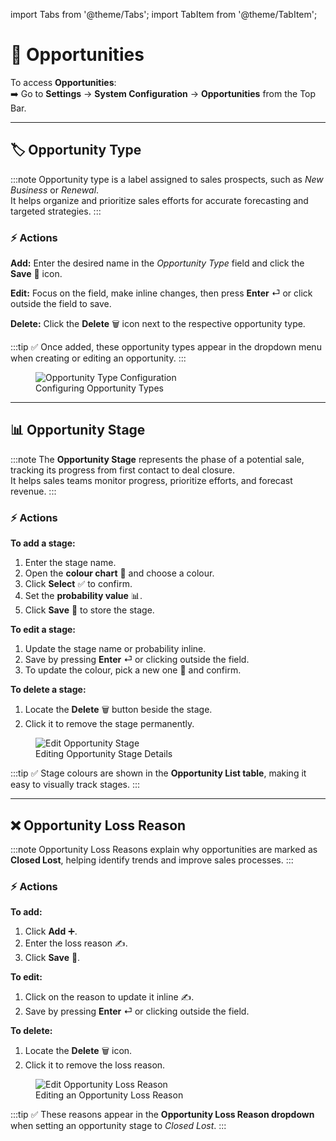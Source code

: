 import Tabs from '@theme/Tabs';
import TabItem from '@theme/TabItem';

# 💼 **Opportunities**

To access **Opportunities**:  
➡️ Go to **Settings** → **System Configuration** → **Opportunities** from the Top Bar.

---

## 🏷️ Opportunity Type

:::note
Opportunity type is a label assigned to sales prospects, such as _New Business_ or _Renewal_.  
It helps organize and prioritize sales efforts for accurate forecasting and targeted strategies.
:::

### ⚡ Actions

<Tabs>
  <TabItem value="add" label="➕ Add" default>
    <p><strong>Add:</strong> Enter the desired name in the <em>Opportunity Type</em> field and click the <strong>Save</strong> 💾 icon.</p>
  </TabItem>

  <TabItem value="edit" label="✏️ Edit">
    <p><strong>Edit:</strong> Focus on the field, make inline changes, then press <strong>Enter</strong> ⏎ or click outside the field to save.</p>
  </TabItem>

  <TabItem value="delete" label="🗑️ Delete">
    <p><strong>Delete:</strong> Click the <strong>Delete</strong> 🗑️ icon next to the respective opportunity type.</p>
  </TabItem>
</Tabs>

:::tip
✅ Once added, these opportunity types appear in the dropdown menu when creating or editing an opportunity.
:::

<figure>
  <img src="/media/system-configuration/opportunity/opportunity-type.png" alt="Opportunity Type Configuration" />
  <figcaption>Configuring Opportunity Types</figcaption>
</figure>

---

## 📊 Opportunity Stage

:::note
The **Opportunity Stage** represents the phase of a potential sale, tracking its progress from first contact to deal closure.  
It helps sales teams monitor progress, prioritize efforts, and forecast revenue.
:::

### ⚡ Actions

<Tabs>
  <TabItem value="add" label="➕ Add Stage" default>
    <p><strong>To add a stage:</strong></p>
    <ol>
      <li>Enter the stage name.</li>
      <li>Open the <strong>colour chart</strong> 🎨 and choose a colour.</li>
      <li>Click <strong>Select</strong> ✅ to confirm.</li>
      <li>Set the <strong>probability value</strong> 📊.</li>
      <li>Click <strong>Save</strong> 💾 to store the stage.</li>
    </ol>
  
  </TabItem>

  <TabItem value="edit" label="✏️ Edit Stage">
    <p><strong>To edit a stage:</strong></p>
    <ol>
      <li>Update the stage name or probability inline.</li>
      <li>Save by pressing <strong>Enter</strong> ⏎ or clicking outside the field.</li>
      <li>To update the colour, pick a new one 🎨 and confirm.</li>
    </ol>

  </TabItem>

  <TabItem value="delete" label="🗑️ Delete Stage">
    <p><strong>To delete a stage:</strong></p>
    <ol>
      <li>Locate the <strong>Delete</strong> 🗑️ button beside the stage.</li>
      <li>Click it to remove the stage permanently.</li>
    </ol>
  </TabItem>
</Tabs>

<figure>
      <img src="/media/system-configuration/opportunity/opportunity-stage.png" alt="Edit Opportunity Stage" />
      <figcaption>Editing Opportunity Stage Details</figcaption>
    </figure>

:::tip
✅ Stage colours are shown in the **Opportunity List table**, making it easy to visually track stages.
:::

---

## ❌ Opportunity Loss Reason

:::note
Opportunity Loss Reasons explain why opportunities are marked as **Closed Lost**, helping identify trends and improve sales processes.
:::

### ⚡ Actions

<Tabs>
  <TabItem value="add" label="➕ Add" default>
    <p><strong>To add:</strong></p>
    <ol>
      <li>Click <strong>Add</strong> ➕.</li>
      <li>Enter the loss reason ✍️.</li>
      <li>Click <strong>Save</strong> 💾.</li>
    </ol>
  </TabItem>

  <TabItem value="edit" label="✏️ Edit">
    <p><strong>To edit:</strong></p>
    <ol>
      <li>Click on the reason to update it inline ✍️.</li>
      <li>Save by pressing <strong>Enter</strong> ⏎ or clicking outside the field.</li>
    </ol>
    
  </TabItem>

  <TabItem value="delete" label="🗑️ Delete">
    <p><strong>To delete:</strong></p>
    <ol>
      <li>Locate the <strong>Delete</strong> 🗑️ icon.</li>
      <li>Click it to remove the loss reason.</li>
    </ol>
  </TabItem>
</Tabs>

<figure>
      <img src="/media/system-configuration/opportunity/opportunity-loss-reason.png" alt="Edit Opportunity Loss Reason" />
      <figcaption>Editing an Opportunity Loss Reason</figcaption>
    </figure>

:::tip
✅ These reasons appear in the **Opportunity Loss Reason dropdown** when setting an opportunity stage to _Closed Lost_.
:::
